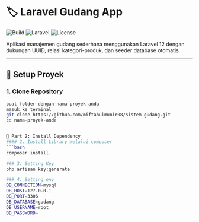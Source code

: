 # 🏷️ Laravel Gudang App

![Build](https://img.shields.io/github/actions/workflow/status/username/nama-proyek/laravel.yml?branch=main)
![Laravel](https://img.shields.io/badge/Laravel-12.x-red.svg)
![License](https://img.shields.io/github/license/username/nama-proyek)

Aplikasi manajemen gudang sederhana menggunakan Laravel 12 dengan dukungan UUID, relasi kategori-produk, dan seeder database otomatis.

---

## 🚀 Setup Proyek

### 1. Clone Repository

```bash
buat folder-dengan-nama-proyek-anda
masuk ke terminal
git clone https://github.com/miftahulmunir08/sistem-gudang.git
cd nama-proyek-anda


🔹 Part 2: Install Dependency
#### 2. Install Library melalui composer
```bash
composer install

### 3. Setting Key
php artisan key:generate

### 4. Setting env
DB_CONNECTION=mysql
DB_HOST=127.0.0.1
DB_PORT=3306
DB_DATABASE=gudang
DB_USERNAME=root
DB_PASSWORD=
